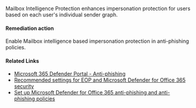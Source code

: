 Mailbox Intelligence Protection enhances impersonation protection for users based on each user's individual sender graph.

#### Remediation action
Enable Mailbox intelligence based impersonation protection in anti-phishing policies.

#### Related Links

* [Microsoft 365 Defender Portal - Anti-phishing](https://security.microsoft.com/antiphishing) 
* [Recommended settings for EOP and Microsoft Defender for Office 365 security](https://aka.ms/orca-atpp-docs-7) 
* [Set up Microsoft Defender for Office 365 anti-phishing and anti-phishing policies](https://aka.ms/orca-atpp-docs-9)

